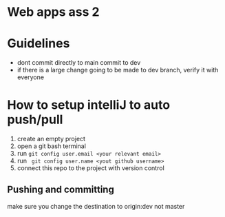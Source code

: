 # Web apps ass 2

# Guidelines

* dont commit directly to main commit to dev
* if there is a large change going to be made to dev branch, verify it with everyone




# How to setup intelliJ to auto push/pull


1. create an empty project
2. open a git bash terminal
3. run ``` git config user.email <your relevant email> ```
4. run ``` git config user.name <yout github username>```
5. connect this repo to the project with version control


## Pushing and committing
make sure you change the destination to origin:dev not master
